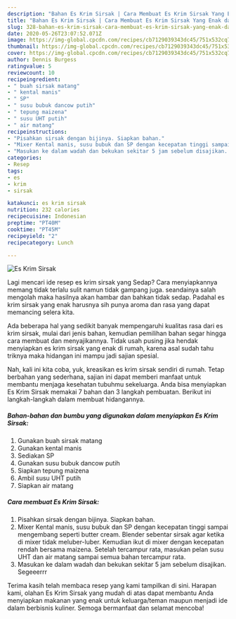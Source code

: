 ```yaml
---
description: "Bahan Es Krim Sirsak | Cara Membuat Es Krim Sirsak Yang Enak dan Simpel"
title: "Bahan Es Krim Sirsak | Cara Membuat Es Krim Sirsak Yang Enak dan Simpel"
slug: 328-bahan-es-krim-sirsak-cara-membuat-es-krim-sirsak-yang-enak-dan-simpel
date: 2020-05-26T23:07:52.071Z
image: https://img-global.cpcdn.com/recipes/cb7129039343dc45/751x532cq70/es-krim-sirsak-foto-resep-utama.jpg
thumbnail: https://img-global.cpcdn.com/recipes/cb7129039343dc45/751x532cq70/es-krim-sirsak-foto-resep-utama.jpg
cover: https://img-global.cpcdn.com/recipes/cb7129039343dc45/751x532cq70/es-krim-sirsak-foto-resep-utama.jpg
author: Dennis Burgess
ratingvalue: 5
reviewcount: 10
recipeingredient:
- " buah sirsak matang"
- " kental manis"
- " SP"
- " susu bubuk dancow putih"
- " tepung maizena"
- " susu UHT putih"
- " air matang"
recipeinstructions:
- "Pisahkan sirsak dengan bijinya. Siapkan bahan."
- "Mixer Kental manis, susu bubuk dan SP dengan kecepatan tinggi sampai mengembang seperti butter cream. Blender sebentar sirsak agar ketika di mixer tidak meluber-luber. Kemudian ikut di mixer dengan kecepatan rendah bersama maizena. Setelah tercampur rata, masukan pelan susu UHT dan air matang sampai semua bahan tercampur rata."
- "Masukan ke dalam wadah dan bekukan sekitar 5 jam sebelum disajikan. Segeeerrr"
categories:
- Resep
tags:
- es
- krim
- sirsak

katakunci: es krim sirsak 
nutrition: 232 calories
recipecuisine: Indonesian
preptime: "PT40M"
cooktime: "PT45M"
recipeyield: "2"
recipecategory: Lunch

---
```



![Es Krim Sirsak](https://img-global.cpcdn.com/recipes/cb7129039343dc45/751x532cq70/es-krim-sirsak-foto-resep-utama.jpg)

Lagi mencari ide resep es krim sirsak yang Sedap? Cara menyiapkannya memang tidak terlalu sulit namun tidak gampang juga. seandainya salah mengolah maka hasilnya akan hambar dan bahkan tidak sedap. Padahal es krim sirsak yang enak harusnya sih punya aroma dan rasa yang dapat memancing selera kita.



Ada beberapa hal yang sedikit banyak mempengaruhi kualitas rasa dari es krim sirsak, mulai dari jenis bahan, kemudian pemilihan bahan segar hingga cara membuat dan menyajikannya. Tidak usah pusing jika hendak menyiapkan es krim sirsak yang enak di rumah, karena asal sudah tahu triknya maka hidangan ini mampu jadi sajian spesial.


Nah, kali ini kita coba, yuk, kreasikan es krim sirsak sendiri di rumah. Tetap berbahan yang sederhana, sajian ini dapat memberi manfaat untuk membantu menjaga kesehatan tubuhmu sekeluarga. Anda bisa menyiapkan Es Krim Sirsak memakai 7 bahan dan 3 langkah pembuatan. Berikut ini langkah-langkah dalam membuat hidangannya.

<!--inarticleads1-->

##### Bahan-bahan dan bumbu yang digunakan dalam menyiapkan Es Krim Sirsak:

1. Gunakan  buah sirsak matang
1. Gunakan  kental manis
1. Sediakan  SP
1. Gunakan  susu bubuk dancow putih
1. Siapkan  tepung maizena
1. Ambil  susu UHT putih
1. Siapkan  air matang




<!--inarticleads2-->

##### Cara membuat Es Krim Sirsak:

1. Pisahkan sirsak dengan bijinya. Siapkan bahan.
1. Mixer Kental manis, susu bubuk dan SP dengan kecepatan tinggi sampai mengembang seperti butter cream. Blender sebentar sirsak agar ketika di mixer tidak meluber-luber. Kemudian ikut di mixer dengan kecepatan rendah bersama maizena. Setelah tercampur rata, masukan pelan susu UHT dan air matang sampai semua bahan tercampur rata.
1. Masukan ke dalam wadah dan bekukan sekitar 5 jam sebelum disajikan. Segeeerrr




Terima kasih telah membaca resep yang kami tampilkan di sini. Harapan kami, olahan Es Krim Sirsak yang mudah di atas dapat membantu Anda menyiapkan makanan yang enak untuk keluarga/teman maupun menjadi ide dalam berbisnis kuliner. Semoga bermanfaat dan selamat mencoba!
